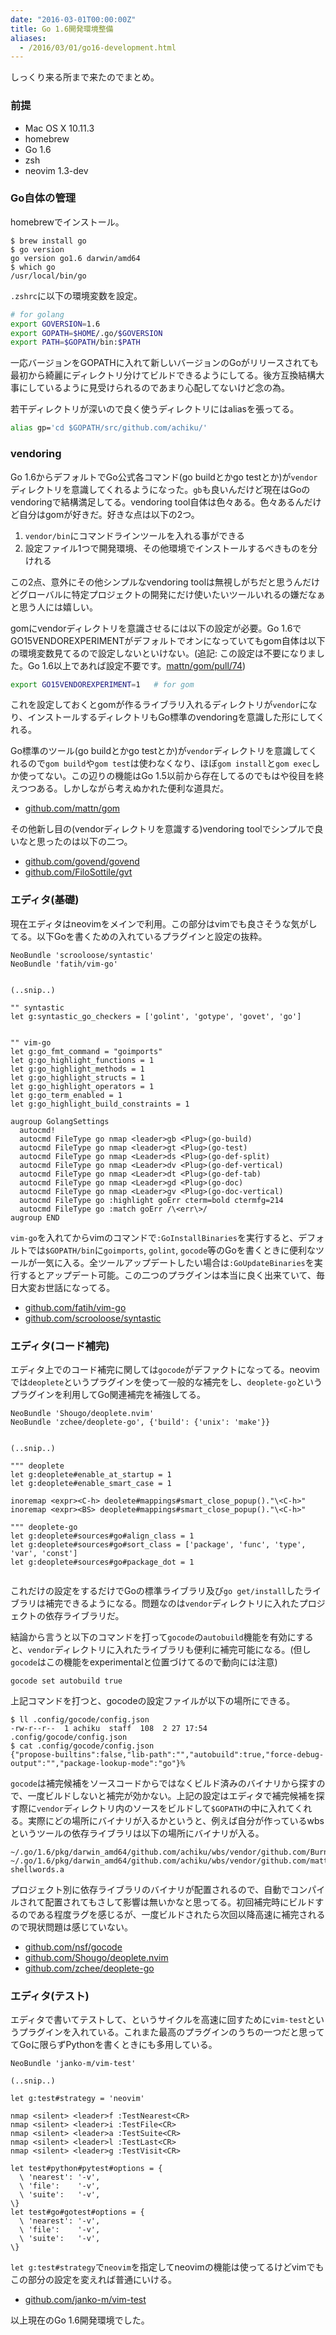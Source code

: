 ```yaml
---
date: "2016-03-01T00:00:00Z"
title: Go 1.6開発環境整備
aliases:
  - /2016/03/01/go16-development.html
---
```


しっくり来る所まで来たのでまとめ。


### 前提

- Mac OS X 10.11.3
- homebrew
- Go 1.6
- zsh
- neovim 1.3-dev


### Go自体の管理

homebrewでインストール。

```
$ brew install go
$ go version
go version go1.6 darwin/amd64
$ which go
/usr/local/bin/go
```

`.zshrc`に以下の環境変数を設定。

```bash
# for golang
export GOVERSION=1.6
export GOPATH=$HOME/.go/$GOVERSION
export PATH=$GOPATH/bin:$PATH
```

一応バージョンをGOPATHに入れて新しいバージョンのGoがリリースされても最初から綺麗にディレクトリ分けてビルドできるようにしてる。後方互換結構大事にしているように見受けられるのであまり心配してないけど念の為。

若干ディレクトリが深いので良く使うディレクトリにはaliasを張ってる。

```bash
alias gp='cd $GOPATH/src/github.com/achiku/'
```


### vendoring

Go 1.6からデフォルトでGo公式各コマンド(go buildとかgo testとか)が`vendor`ディレクトリを意識してくれるようになった。`gb`も良いんだけど現在はGoのvendoringで結構満足してる。vendoring tool自体は色々ある。色々あるんだけど自分はgomが好きだ。好きな点は以下の2つ。

1. `vendor/bin`にコマンドラインツールを入れる事ができる
2. 設定ファイル1つで開発環境、その他環境でインストールするべきものを分けれる

この2点、意外にその他シンプルなvendoring toolは無視しがちだと思うんだけどグローバルに特定プロジェクトの開発にだけ使いたいツールいれるの嫌だなぁと思う人には嬉しい。

gomにvendorディレクトリを意識させるには以下の設定が必要。Go 1.6でGO15VENDOREXPERIMENTがデフォルトでオンになっていてもgom自体は以下の環境変数見てるので設定しないといけない。(追記: この設定は不要になりました。Go 1.6以上であれば設定不要です。[mattn/gom/pull/74](https://github.com/mattn/gom/pull/74))

```bash
export GO15VENDOREXPERIMENT=1   # for gom
```

これを設定しておくとgomが作るライブラリ入れるディレクトリが`vendor`になり、インストールするディレクトリもGo標準のvendoringを意識した形にしてくれる。

Go標準のツール(go buildとかgo testとか)が`vendor`ディレクトリを意識してくれるので`gom build`や`gom test`は使わなくなり、ほぼ`gom install`と`gom exec`しか使ってない。この辺りの機能はGo 1.5以前から存在してるのでもはや役目を終えつつある。しかしながら考えぬかれた便利な道具だ。


- [github.com/mattn/gom](https://github.com/mattn/gom)

その他新し目の(vendorディレクトリを意識する)vendoring toolでシンプルで良いなと思ったのは以下の二つ。

- [github.com/govend/govend](https://github.com/govend/govend)
- [github.com/FiloSottile/gvt](https://github.com/FiloSottile/gvt)



### エディタ(基礎)


現在エディタはneovimをメインで利用。この部分はvimでも良さそうな気がしてる。以下Goを書くための入れているプラグインと設定の抜粋。


```vim
NeoBundle 'scrooloose/syntastic'
NeoBundle 'fatih/vim-go'


(..snip..)

"" syntastic
let g:syntastic_go_checkers = ['golint', 'gotype', 'govet', 'go']


"" vim-go
let g:go_fmt_command = "goimports"
let g:go_highlight_functions = 1
let g:go_highlight_methods = 1
let g:go_highlight_structs = 1
let g:go_highlight_operators = 1
let g:go_term_enabled = 1
let g:go_highlight_build_constraints = 1

augroup GolangSettings
  autocmd!
  autocmd FileType go nmap <leader>gb <Plug>(go-build)
  autocmd FileType go nmap <leader>gt <Plug>(go-test)
  autocmd FileType go nmap <Leader>ds <Plug>(go-def-split)
  autocmd FileType go nmap <Leader>dv <Plug>(go-def-vertical)
  autocmd FileType go nmap <Leader>dt <Plug>(go-def-tab)
  autocmd FileType go nmap <Leader>gd <Plug>(go-doc)
  autocmd FileType go nmap <Leader>gv <Plug>(go-doc-vertical)
  autocmd FileType go :highlight goErr cterm=bold ctermfg=214
  autocmd FileType go :match goErr /\<err\>/
augroup END
```

`vim-go`を入れてからvimのコマンドで`:GoInstallBinaries`を実行すると、デフォルトでは`$GOPATH/bin`に`goimports`, `golint`, `gocode`等のGoを書くときに便利なツールが一気に入る。全ツールアップデートしたい場合は`:GoUpdateBinaries`を実行するとアップデート可能。この二つのプラグインは本当に良く出来ていて、毎日大変お世話になってる。


- [github.com/fatih/vim-go](https://github.com/fatih/vim-go)
- [github.com/scrooloose/syntastic](https://github.com/scrooloose/syntastic)


### エディタ(コード補完)

エディタ上でのコード補完に関しては`gocode`がデファクトになってる。neovimでは`deoplete`というプラグインを使って一般的な補完をし、`deoplete-go`というプラグインを利用してGo関連補完を補強してる。

```vim
NeoBundle 'Shougo/deoplete.nvim'
NeoBundle 'zchee/deoplete-go', {'build': {'unix': 'make'}}


(..snip..)

""" deoplete
let g:deoplete#enable_at_startup = 1
let g:deoplete#enable_smart_case = 1

inoremap <expr><C-h> deolete#mappings#smart_close_popup()."\<C-h>"
inoremap <expr><BS> deoplete#mappings#smart_close_popup()."\<C-h>"

""" deoplete-go
let g:deoplete#sources#go#align_class = 1
let g:deoplete#sources#go#sort_class = ['package', 'func', 'type', 'var', 'const']
let g:deoplete#sources#go#package_dot = 1


```

これだけの設定をするだけでGoの標準ライブラリ及び`go get/install`したライブラリは補完できるようになる。問題なのは`vendor`ディレクトリに入れたプロジェクトの依存ライブラリだ。

結論から言うと以下のコマンドを打って`gocode`の`autobuild`機能を有効にすると、`vendor`ディレクトリに入れたライブラリも便利に補完可能になる。(但し`gocode`はこの機能をexperimentalと位置づけてるので動向には注意)

```
gocode set autobuild true
```

上記コマンドを打つと、gocodeの設定ファイルが以下の場所にできる。

```
$ ll .config/gocode/config.json
-rw-r--r--  1 achiku  staff  108  2 27 17:54 .config/gocode/config.json
$ cat .config/gocode/config.json
{"propose-builtins":false,"lib-path":"","autobuild":true,"force-debug-output":"","package-lookup-mode":"go"}% 
```

`gocode`は補完候補をソースコードからではなくビルド済みのバイナリから探すので、一度ビルドしないと補完が効かない。上記の設定はエディタで補完候補を探す際に`vendor`ディレクトリ内のソースをビルドして`$GOPATH`の中に入れてくれる。実際にどの場所にバイナリが入るかというと、例えば自分が作っているwbsというツールの依存ライブラリは以下の場所にバイナリが入る。

```
~/.go/1.6/pkg/darwin_amd64/github.com/achiku/wbs/vendor/github.com/BurntSushi/toml.a
~/.go/1.6/pkg/darwin_amd64/github.com/achiku/wbs/vendor/github.com/mattn/go-shellwords.a
```

プロジェクト別に依存ライブラリのバイナリが配置されるので、自動でコンパイルされて配置されてもさして影響は無いかなと思ってる。初回補完時にビルドするのである程度ラグを感じるが、一度ビルドされたら次回以降高速に補完されるので現状問題は感じていない。

- [github.com/nsf/gocode](https://github.com/nsf/gocode)
- [github.com/Shougo/deoplete.nvim](https://github.com/Shougo/deoplete.nvim)
- [github.com/zchee/deoplete-go](https://github.com/zchee/deoplete-go) 


### エディタ(テスト)

エディタで書いてテストして、というサイクルを高速に回すために`vim-test`というプラグインを入れている。これまた最高のプラグインのうちの一つだと思っててGoに限らずPythonを書くときにも多用している。

```vim
NeoBundle 'janko-m/vim-test'

(..snip..)

let g:test#strategy = 'neovim'

nmap <silent> <leader>f :TestNearest<CR>
nmap <silent> <leader>i :TestFile<CR>
nmap <silent> <leader>a :TestSuite<CR>
nmap <silent> <leader>l :TestLast<CR>
nmap <silent> <leader>g :TestVisit<CR>

let test#python#pytest#options = {
  \ 'nearest': '-v',
  \ 'file':    '-v',
  \ 'suite':   '-v',
\}
let test#go#gotest#options = {
  \ 'nearest': '-v',
  \ 'file':    '-v',
  \ 'suite':   '-v',
\}
```

`let g:test#strategy`で`neovim`を指定してneovimの機能は使ってるけどvimでもこの部分の設定を変えれば普通にいける。


- [github.com/janko-m/vim-test](https://github.com/janko-m/vim-test)


以上現在のGo 1.6開発環境でした。
